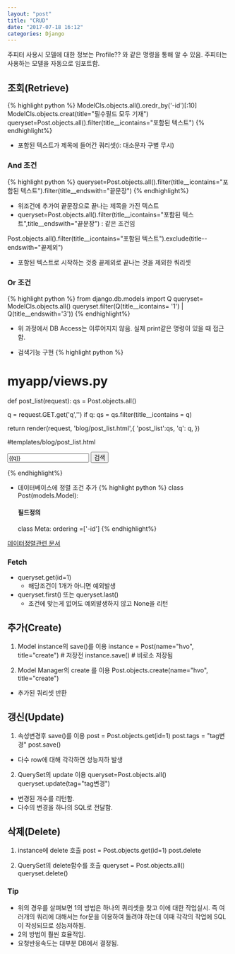 ```yaml
---
layout: "post"
title: "CRUD"
date: "2017-07-18 16:12"
categories: Django
---
```


주피터 사용시 모델에 대한 정보는 Profile?? 와 같은 명령을 통해 알 수 있음.
주피터는 사용하는 모델을 자동으로 임포트함.
## 조회(Retrieve)
{% highlight python %}
ModelCls.objects.all().oredr_by('-id')[:10]
ModelCls.objects.creat(title="필수필드 모두 기재")
queryset=Post.objects.all().filter(title__icontains="포함된 텍스트")
{% endhighlight%}

- 포함된 텍스트가 제목에 들어간 쿼리셋(i: 대소문자 구별 무시)

### And 조건
{% highlight python %}
queryset=Post.objects.all().filter(title__icontains="포함된 텍스트").filter(title__endswith="끝문장")
{% endhighlight%}
- 위조건에 추가여 끝문장으로 끝나는 제목을 가진 텍스트
- queryset=Post.objects.all().filter(title__icontains="포함된 텍스트",title__endswith="끝문장") : 같은 조건임

Post.objects.all().filter(title__icontains="포함된 텍스트").exclude(title--endswith="끝제외")
- 포함된 텍스트로 시작하는 것중 끝제외로 끝나는 것을 제외한 쿼리셋

### Or 조건
{% highlight python %}
from django.db.models import Q
queryset= ModelCls.objects.all()
queryset.filter(Q(title__icontains= '1') | Q(title__endswith='3'))
{% endhighlight%}
- 위 과정에서 DB Access는 이루어지지 않음. 실제 print같은 명령이 있을 때 접근함.

- 검색기능 구현
{% highlight python %}
# myapp/views.py
def post_list(request):
  qs = Post.objects.all()

  q = request.GET.get('q','')
  if q:
    qs = qs.filter(title__icontains = q)

  return render(request, 'blog/post_list.html',{
    'post_list':qs,
    'q': q,
    })

  #templates/blog/post_list.html
  <form action="" methon="get">
    <input type='text' name="q"  value="{{q}}"/>
    <input type="submit" value="검색"/>
  </form>

{% endhighlight%}

- 데이터베이스에 정렬 조건 추가
{% highlight python %}
class Post(models.Model):
  #### 필드정의
  class Meta:
    ordering =['-id']
    {% endhighlight%}

[데이터정렬관련 문서](https://docs.djangoproject.com/en/1.11/ref/models/conditional-expressions/)

### Fetch
- queryset.get(id=1)
  - 해당조건이 1개가 아니면 예외발생
- queryset.first() 또는 queryset.last()
  - 조건에 맞는게 없어도 예외발생하지 않고 None을 리턴

## 추가(Create)

1. Model instance의 save()를 이용
instance = Post(name="hvo", title="create") # 저장전
instance.save() # 비로소 저장됨

2. Model Manager의 create 를 이용
Post.objects.create(name="hvo", title="create")
  - 추가된 쿼리셋 반환

## 갱신(Update)

1. 속성변경후 save()를 이용
post = Post.objects.get(id=1)
post.tags = "tag변경"
post.save()
  - 다수 row에 대해 각각하면 성능저하 발생

2. QuerySet의 update 이용
queryset=Post.objects.all()
queryset.update(tag="tag변경")
  - 변경된 개수를 리턴함.
  - 다수의 변경을 하나의 SQL로 전달함.

## 삭제(Delete)
1. instance에 delete 호출
post = Post.objects.get(id=1)
post.delete

2. QuerySet의 delete함수를 호출
queryset = Post.objects.all()
queryset.delete()

### Tip
- 위의 경우를 살펴보면 1의 방법은 하나의 쿼리셋을 찾고 이에 대한 작업실시. 즉 여러개의 쿼리에 대해서는 for문을 이용하여 돌려야 하는데 이때 각각의 작업에 SQL이 작성되므로 성능저하됨.
- 2의 방법이 훨씬 효율적임.
- 요청반응속도는 대부분 DB에서 결정됨.
